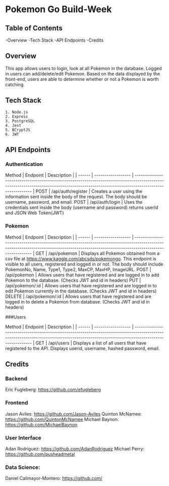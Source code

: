 # Pokemon Go Build-Week

## Table of Contents

-Overview
-Tech Stack
-API Endpoints
-Credits

## Overview
This app allows users to login, look at all Pokemon in the database.  Logged in users can add/delete/edit Pokemon.  Based on the data displayed by the front-end, users are able to determine whether or not a Pokemon is worth catching.

## Tech Stack

```
1. Node.js
2. Express
3. PostgreSQL
4. Jest
5. BCryptJS
6. JWT
```

## API Endpoints

### Authentication

Method  |    Endpoint   |   Description
       |
| ------ | ------------------ | --------------------------------------------------------------------------------------------------------------------------------------------------------------------------------------- |
POST    |   /api/auth/register  |	Creates a user using the information sent inside the body of the request. The body should be username, password, and email.
POST    |   /api/auth/login |   Uses the credentials sent inside the body (username and password) returns userId and JSON Web Token(JWT)

### Pokemon

Method  |   Endpoint    |   Description
       |
| ------ | ------------------ | --------------------------------------------------------------------------------------------------------------------------------------------------------------------------------------- |
GET |   /api/pokemon    |   Displays all Pokemon obtained from a csv file at https://www.kaggle.com/abcsds/pokemongo. This endpoint is visible to all users, registered and logged in or not. The body should include PokemonNo, Name, Type1, Type2, MaxCP, MaxHP, ImageURL.
POST    |   /api/pokemon    |   Allows users that have registered and are logged in to add Pokemon to the database. (Checks JWT and id in headers)
PUT |   /api/pokemon/:id    |   Allows users that have registered and are logged in to edit Pokemon currently in the database. (Checks JWT and id in headers)
DELETE  |   /api/pokemon/:id    |   Allows users that have registered and are logged in to delete a Pokemon from database. (Checks JWT and id in headers)

###Users

Method  |   Endpoint    |   Description
       |
| ------ | ------------------ | --------------------------------------------------------------------------------------------------------------------------------------------------------------------------------------- |
GET |   /api/users  |   Displays a list of all users that have registered to the API. Displays userid, username, hashed password, email. 


## Credits
### Backend
Eric Fugleberg: https://github.com/efugleberg

### Frontend
Jason Aviles: https://github.com/Jason-Aviles
Quinton McNamee: https://github.com/QuintonMcNamee
Michael Baynon:  https://github.com/MichaelBaynon

### User Interface
Adan Rodriguez: https://github.com/AdanRodriguez
Michael Perry: https://github.com/pusheadmetal

### Data Science:
Daniel Calimayor-Montero: https://github.com/